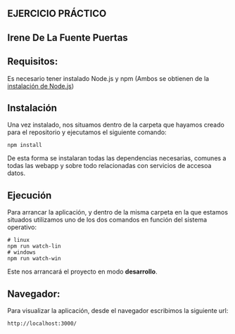 ## EJERCICIO PRÁCTICO
## Irene De La Fuente Puertas

## Requisitos:
  Es necesario tener instalado Node.js y npm (Ambos se obtienen de la
    [instalación de Node.js](https://docs.npmjs.com/getting-started/installing-node))

## Instalación

Una vez instalado, nos situamos dentro de la carpeta que hayamos creado para el repositorio y ejecutamos el siguiente comando:

```
npm install
```

  De esta forma se instalaran todas las dependencias necesarias, comunes a todas las webapp y sobre todo relacionadas con servicios de accesoa  datos.


## Ejecución

Para arrancar la aplicación, y dentro de la misma carpeta en la que estamos situados utilizamos uno de los dos comandos en función del sistema operativo:

```
# linux
npm run watch-lin
# windows
npm run watch-win
```
Este nos arrancará el proyecto en modo **desarrollo**.

## Navegador:

Para visualizar la aplicación, desde el navegador escribimos la siguiente url:

	http://localhost:3000/
